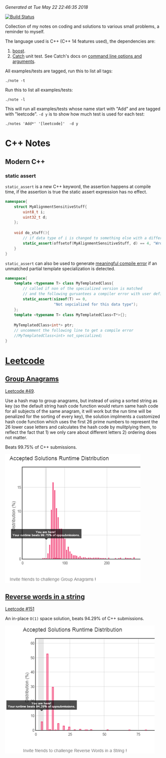 *Generated at Tue May 22 22:46:35 2018*

[![Build Status](https://travis-ci.org/murphytalk/coding_notes.svg?branch=master)](https://travis-ci.org/murphytalk/coding_notes)

Collection of my notes on coding and solutions to various small problems, a reminder to myself.

The language used is C++ (C++ 14 features used), the dependencies are:

 1. [boost](http://www.boost.org/).
 1. [Catch](https://github.com/philsquared/Catch) unit test. See Catch's docs on [command line options and arguments](https://github.com/philsquared/Catch/blob/master/docs/command-line.md).

All examples/tests are tagged, run this to list all tags:

```
./note -t 
```
Run this to list all examples/tests:

```
./note -l
```
This will run all examples/tests whose name start with "Add" and are tagged with "leetcode". `-d y` is to show how much test is used for each test:

```
./notes 'Add*' '[leetcode]'  -d y
```

# C++ Notes
## Modern C++
### static assert

 `static_assert` is a new C++ keyword, the assertion happens at compile time, if the assertion is true the static assert expression has no effect.


```c++
namespace{
    struct MyAlignmentSensitiveStuff{
        uint8_t i;
        uint32_t d;
    };

    void do_stuff(){
        // if data type of i is changed to something else with a different size, the following won't compile
        static_assert(offsetof(MyAlignmentSensitiveStuff, d) == 4, "Wrong offset of d in MyAlignmentSensitiveStuff");
    }
}

```
  `static_assert` can also be used to generate [meaningful compile error](src/c++notes/modern-c++/cxx11.cpp#L29) if an unmatched partial template specialization is detected.

```c++
namespace{
    template <typename T> class MyTemplatedClass{
        // called if non of the specialized version is matched
        // and the following guruantees a compiler error with user defined error message
        static_assert(sizeof(T) == 0,
                      "Not sepcialized for this data type");
    };
    template <typename T> class MyTemplatedClass<T*>{};

    MyTemplatedClass<int*> ptr;
    // uncomment the following line to get a compile error
    //MyTemplatedClass<int> not_specialized;
}

```
# [Leetcode](https://leetcode.com/)
## [Group Anagrams](src/leetcode/group_anagrams.cpp#L15)

[Leetcode #49](https://leetcode.com/problems/anagrams/).

Use a hash map to group anagrams, but instead of using a sorted string as key (so the default string hash code function would return same hash code for all subjects of the same anagram, it will work but the run time will be penalized for the sorting of every key), the solution implments a customized hash code function which uses the first 26 prime numbers to represent the 26 lower case letters and calculates the hash code by mulitplying them, to reflect the fact that 1) we only care about different letters 2) ordering does not matter.

Beats 99.75% of C++ submissions.

 ![Screenshot](img/leetcode/Anagrams.PNG)

## [Reverse words in a string](src/leetcode/reverse_words.cpp#L12)

[Leetcode #151](https://leetcode.com/problems/reverse-words-in-a-string/)

An in-place `O(1)` space solution, beats 94.29% of C++ submissions.

 ![Screenshot](img/leetcode/RevserseWordsInString.PNG)
